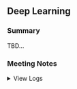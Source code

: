## Deep Learning

### Summary

TBD...

### Meeting Notes

<details>
<summary>View Logs</summary>
<br>

 <strong>02-05-2024</strong> – <strong>Initial Dataset Discussion</strong>
 <br>
 - Talked about different x, y, z
<br><br>

 <strong>MM-DD-YYYY</strong> – <strong>Title</strong>
 <br>
 - Summary
<br><br>

 <strong>MM-DD-YYYY</strong> – <strong>Title</strong>
 <br>
 - Summary
<br><br>

 <strong>MM-DD-YYYY</strong> – <strong>Title</strong>
 <br>
 - Summary
<br><br>

 <strong>MM-DD-YYYY</strong> – <strong>Title</strong>
 <br>
 - Summary
<br><br>

<br>
</details>
